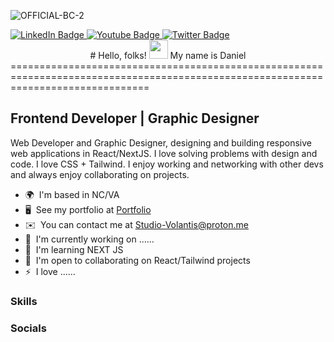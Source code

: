 ![OFFICIAL-BC-2](https://user-images.githubusercontent.com/92553207/204335637-1e6df23e-3ccf-4365-9cf8-3f812da4246e.jpg)

<div id="badges">
  <a href="your-linkedin-URL">
    <img src="https://img.shields.io/badge/LinkedIn-blue?style=for-the-badge&logo=linkedin&logoColor=white" alt="LinkedIn Badge"/>
  </a>
  <a href="your-youtube-URL">
    <img src="https://img.shields.io/badge/YouTube-red?style=for-the-badge&logo=youtube&logoColor=white" alt="Youtube Badge"/>
  </a>
  <a href="your-twitter-URL">
    <img src="https://img.shields.io/badge/Twitter-blue?style=for-the-badge&logo=twitter&logoColor=white" alt="Twitter Badge"/>
  </a>
</div>
<center>
# Hello, folks! <img src="https://raw.githubusercontent.com/MartinHeinz/MartinHeinz/master/wave.gif" width="30px">
 My name is Daniel</center>
====================================================================================================================================

Frontend Developer | Graphic Designer
-------------------------------------

Web Developer and Graphic Designer, designing and building responsive web applications in React/NextJS. I love solving problems with design and code. I love CSS + Tailwind. I enjoy working and networking with other devs and always enjoy collaborating on projects.

* 🌍  I'm based in NC/VA
* 🖥️  See my portfolio at [Portfolio](http://orincywhyte-portfolio.netlify.app/)
* ✉️  You can contact me at [Studio-Volantis@proton.me](Studio-Volantis@proton.me)
* 🚀  I'm currently working on ......
* 🧠  I'm learning NEXT JS
* 🤝  I'm open to collaborating on React/Tailwind projects
* ⚡  I love ......


### Skills


### Socials
